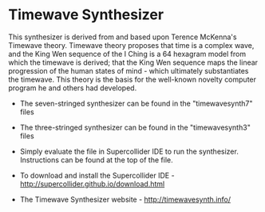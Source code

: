 # Timewave Synthesizer
This synthesizer is derived from and based upon Terence McKenna's Timewave theory. Timewave theory proposes that time is a complex wave, and the King Wen sequence of the I Ching is a 64 hexagram model from which the timewave is derived; that the King Wen sequence maps the linear progression of the human states of mind - which ultimately substantiates the timewave. This theory is the basis for the well-known novelty computer program he and others had developed. 

- The seven-stringed synthesizer can be found in the "timewavesynth7" files

- The three-stringed synthesizer can be found in the "timewavesynth3" files

- Simply evaluate the file in Supercollider IDE to run the synthesizer. Instructions can be found at the top of the file.

- To download and install the Supercollider IDE - http://supercollider.github.io/download.html

- The Timewave Synthesizer website - http://timewavesynth.info/

